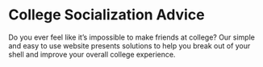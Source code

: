 # College Socialization Advice
Do you ever feel like it’s impossible to make friends at college? Our simple and easy to use website presents solutions to help you break out of your shell and improve your overall college experience.
